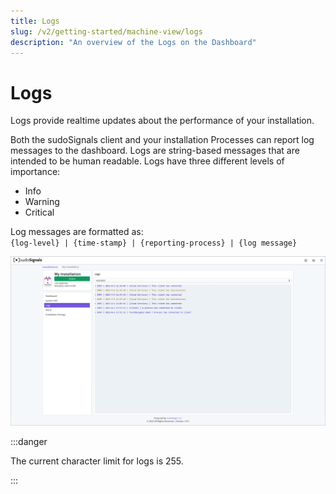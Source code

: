 ```yaml
---
title: Logs
slug: /v2/getting-started/machine-view/logs
description: "An overview of the Logs on the Dashboard"
---
```


# Logs

Logs provide realtime updates about the performance of your installation.

Both the sudoSignals client and your installation Processes can report log messages to the dashboard. Logs are string-based messages that are intended to be human readable. Logs have three different levels of importance:
* Info
* Warning
* Critical

Log messages are formatted as:  
`{log-level} | {time-stamp} | {reporting-process} | {log message}`

![View 05](/img/view-installation/view-stats-005.png)

:::danger

The current character limit for logs is 255.

:::